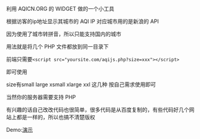 利用 AQICN.ORG 的 WIDGET 做的一个小工具

根据访客的ip地址显示其城市的 AQI IP 对应城市用的是新浪的 API

因为使用了城市转拼音，所以只能支持国内的城市

用法就是将几个 PHP 文件都放到同一目录下

前端只需要`<script src="yoursite.com/aqijs.php?size=xxx"></script>`

即可使用

size有small large xsmall xlarge xxl 这几种 按自己需求使用即可

当然你的服务器需要支持 PHP

有兴趣的话自己改改代码也很简单，很多代码是从百度复制的，有些代码好几个网站上都是一样的，所以也搞不清楚版权

Demo:[演示](https://ariable.github.io/aqijs.htm)
